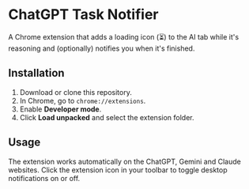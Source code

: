 # ChatGPT Task Notifier

A Chrome extension that adds a loading icon (⏳) to the AI tab while it's reasoning and (optionally) notifies you when it's finished.

## Installation

1.  Download or clone this repository.
2.  In Chrome, go to `chrome://extensions`.
3.  Enable **Developer mode**.
4.  Click **Load unpacked** and select the extension folder.

## Usage

The extension works automatically on the ChatGPT, Gemini and Claude websites. Click the extension icon in your toolbar to toggle desktop notifications on or off.
